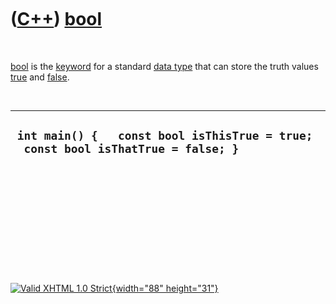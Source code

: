 



 

 

 

 

 

([C++](Cpp.htm)) [bool](CppBool.htm)
====================================

 

[bool](CppBool.htm) is the [keyword](CppKeyword.htm) for a standard
[data type](CppDataType.htm) that can store the truth values
[true](CppTrue.htm) and [false](CppFalse.htm).

 

  ------------------------------------------------------------------------------------
  ` int main() {   const bool isThisTrue = true;   const bool isThatTrue = false; }`
  ------------------------------------------------------------------------------------

 

 

 

 

 





 

[![Valid XHTML 1.0 Strict](valid-xhtml10.png){width="88"
height="31"}](http://validator.w3.org/check?uri=referer)

